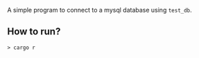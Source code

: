 A simple program to connect to a mysql database using `test_db`.

## How to run?
```shell
> cargo r
```
